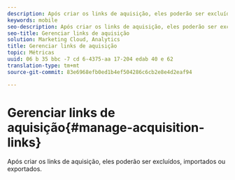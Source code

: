 ```yaml
---
description: Após criar os links de aquisição, eles poderão ser excluídos, importados ou exportados.
keywords: mobile
seo-description: Após criar os links de aquisição, eles poderão ser excluídos, importados ou exportados.
seo-title: Gerenciar links de aquisição
solution: Marketing Cloud, Analytics
title: Gerenciar links de aquisição
topic: Métricas
uuid: 06 b 35 bbc -7 cd 6-4375-aa 17-204 edab 40 e 62
translation-type: tm+mt
source-git-commit: 83e6968efb0ed1b4ef504286c6cb2e8e4d2eaf94

---
```



# Gerenciar links de aquisição{#manage-acquisition-links}

Após criar os links de aquisição, eles poderão ser excluídos, importados ou exportados.

